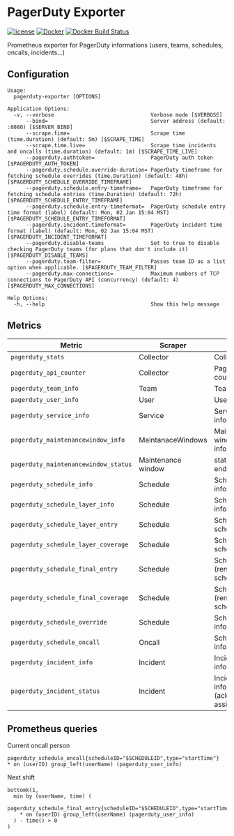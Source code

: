 PagerDuty Exporter
==================

[![license](https://img.shields.io/github/license/webdevops/pagerduty-exporter.svg)](https://github.com/webdevops/pagerduty-exporter/blob/master/LICENSE)
[![Docker](https://img.shields.io/docker/cloud/automated/webdevops/pagerduty-exporter)](https://hub.docker.com/r/webdevops/pagerduty-exporter/)
[![Docker Build Status](https://img.shields.io/docker/cloud/build/webdevops/pagerduty-exporter)](https://hub.docker.com/r/webdevops/pagerduty-exporter/)

Prometheus exporter for PagerDuty informations (users, teams, schedules, oncalls, incidents...)

Configuration
-------------

```
Usage:
  pagerduty-exporter [OPTIONS]

Application Options:
  -v, --verbose                               Verbose mode [$VERBOSE]
      --bind=                                 Server address (default: :8080) [$SERVER_BIND]
      --scrape.time=                          Scrape time (time.duration) (default: 5m) [$SCRAPE_TIME]
      --scrape.time.live=                     Scrape time incidents and oncalls (time.duration) (default: 1m) [$SCRAPE_TIME_LIVE]
      --pagerduty.authtoken=                  PagerDuty auth token [$PAGERDUTY_AUTH_TOKEN]
      --pagerduty.schedule.override-duration= PagerDuty timeframe for fetching schedule overrides (time.Duration) (default: 48h) [$PAGERDUTY_SCHEDULE_OVERRIDE_TIMEFRAME]
      --pagerduty.schedule.entry-timeframe=   PagerDuty timeframe for fetching schedule entries (time.Duration) (default: 72h) [$PAGERDUTY_SCHEDULE_ENTRY_TIMEFRAME]
      --pagerduty.schedule.entry-timeformat=  PagerDuty schedule entry time format (label) (default: Mon, 02 Jan 15:04 MST) [$PAGERDUTY_SCHEDULE_ENTRY_TIMEFORMAT]
      --pagerduty.incident.timeformat=        PagerDuty incident time format (label) (default: Mon, 02 Jan 15:04 MST) [$PAGERDUTY_INCIDENT_TIMEFORMAT]
      --pagerduty.disable-teams               Set to true to disable checking PagerDuty teams (for plans that don't include it) [$PAGERDUTY_DISABLE_TEAMS]
      --pagerduty.team-filter=                Passes team ID as a list option when applicable. [$PAGERDUTY_TEAM_FILTER]
      --pagerduty.max-connections=            Maximum numbers of TCP connections to PagerDuty API (concurrency) (default: 4) [$PAGERDUTY_MAX_CONNECTIONS]

Help Options:
  -h, --help                                  Show this help message
```

Metrics
-------

| Metric                                | Scraper            | Description                                                                           |
|---------------------------------------|--------------------|---------------------------------------------------------------------------------------|
| `pagerduty_stats`                     | Collector          | Collector stats                                                                       |
| `pagerduty_api_counter`               | Collector          | PagerDuty api call counter                                                            |
| `pagerduty_team_info`                 | Team               | Team informations                                                                     |
| `pagerduty_user_info`                 | User               | User informations                                                                     |
| `pagerduty_service_info`              | Service            | Service (per team) informations                                                       |
| `pagerduty_maintenancewindow_info`    | MaintanaceWindows  | Maintenance window informations                                                       |
| `pagerduty_maintenancewindow_status`  | Maintenance window | status (start and endtime)                                         |
| `pagerduty_schedule_info`             | Schedule           | Schedule informations                                                                 |
| `pagerduty_schedule_layer_info`       | Schedule           | Schedule layer informations                                                           |
| `pagerduty_schedule_layer_entry`      | Schedule           | Schedule layer schedule entries                                                       |
| `pagerduty_schedule_layer_coverage`   | Schedule           | Schedule layer schedule coverage                                                      |
| `pagerduty_schedule_final_entry`      | Schedule           | Schedule final (rendered) schedule entries                                            |
| `pagerduty_schedule_final_coverage`   | Schedule           | Schedule final (rendered) schedule coverage                                           |
| `pagerduty_schedule_override`         | Schedule           | Schedule override informations                                                        |
| `pagerduty_schedule_oncall`           | Oncall             | Schedule oncall informations                                                          |
| `pagerduty_incident_info`             | Incident           | Incident informations                                                                 |
| `pagerduty_incident_status`           | Incident           | Incident status informations (acknowledgement, assignment)                            |

Prometheus queries
------------------

Current oncall person
```
pagerduty_schedule_oncall{scheduleID="$SCHEDULEID",type="startTime"}
* on (userID) group_left(userName) (pagerduty_user_info)
```

Next shift
```
bottomk(1,
  min by (userName, time) (
    pagerduty_schedule_final_entry{scheduleID="$SCHEDULEID",type="startTime"}
    * on (userID) group_left(userName) (pagerduty_user_info) 
  ) - time() > 0
)
```
